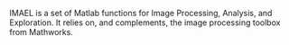 IMAEL is a set of Matlab functions for Image Processing, Analysis, and Exploration. It relies on, and complements, the image processing toolbox from Mathworks.